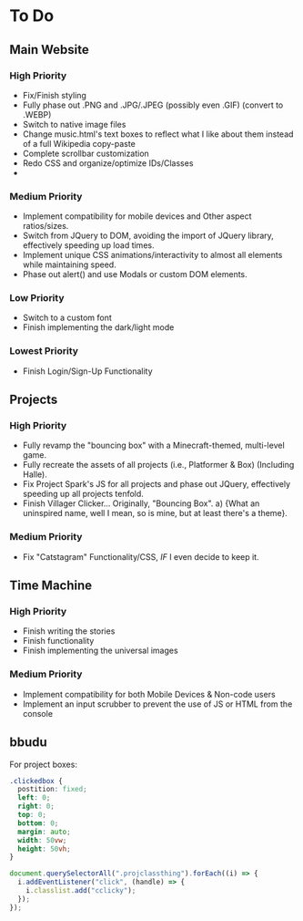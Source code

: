 ﻿# To Do

## Main Website

### High Priority

- Fix/Finish styling
- Fully phase out .PNG and .JPG/.JPEG (possibly even .GIF) (convert to .WEBP)
- Switch to native image files
- Change music.html's text boxes to reflect what I like about them instead of a full Wikipedia copy-paste
- Complete scrollbar customization
- Redo CSS and organize/optimize IDs/Classes
- 

### Medium Priority

- Implement compatibility for mobile devices and Other aspect ratios/sizes.
- Switch from JQuery to DOM, avoiding the import of JQuery library, effectively speeding up load times.
- Implement unique CSS animations/interactivity to almost all elements while maintaining speed.
- Phase out alert() and use Modals or custom DOM elements.

### Low Priority

- Switch to a custom font
- Finish implementing the dark/light mode

### Lowest Priority

- Finish Login/Sign-Up Functionality

## Projects

### High Priority

- Fully revamp the "bouncing box" with a Minecraft-themed, multi-level game.
- Fully recreate the assets of all projects (i.e., Platformer & Box) (Including Halle).
- Fix Project Spark's JS for all projects and phase out JQuery, effectively speeding up all projects tenfold.
- Finish Villager Clicker... Originally, "Bouncing Box".
  a) {What an uninspired name, well I mean, so is mine, but at least there's a theme}.

### Medium Priority

- Fix "Catstagram" Functionality/CSS, _IF_ I even decide to keep it.

## Time Machine

### High Priority

- Finish writing the stories
- Finish functionality
- Finish implementing the universal images

### Medium Priority

- Implement compatibility for both Mobile Devices & Non-code users
- Implement an input scrubber to prevent the use of JS or HTML from the console

## bbudu

For project boxes:

```css
.clickedbox {
  postition: fixed;
  left: 0;
  right: 0;
  top: 0;
  bottom: 0;
  margin: auto;
  width: 50vw;
  height: 50vh;
}
```

```js
document.querySelectorAll(".projclassthing").forEach((i) => {
  i.addEventListener("click", (handle) => {
    i.classlist.add("cclicky");
  });
});
```
